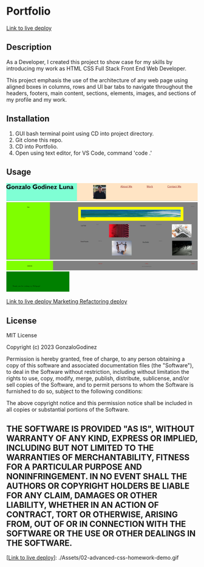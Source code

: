 # Portfolio

[Link to live deploy](https://gonzalogodinez.github.io/portfolio/)

## Description
As a Developer, I created this project to show case for my skills by introducing my work as HTML CSS Full Stack Front End Web Developer.

This project emphasis the use of the architecture of any web page using aligned boxes in columns, rows and UI bar tabs to navigate throughout the headers, footers, main content, sections, elements, images, and sections of my profile and my work. 


## Installation
1. GUI bash terminal point using CD into project directory.
2. Git clone this repo.
3. CD into Portfolio.
4. Open using text editor, for VS Code, command 'code .'

## Usage
![Top Section](./assets/images/Portfolio_Header.png)
![Middle Section](./assets/images/Portfolio_Content.png)
![Bottom Section](./assets/images/ContactMe.png)
![footer Section](./assets/images/Footer.png)

[Link to live deploy Marketing Refactoring deploy](https://gonzalogodinez.github.io/refactoring_marketing_agency/)

## License
MIT License

Copyright (c) 2023 GonzaloGodinez

Permission is hereby granted, free of charge, to any person obtaining a copy
of this software and associated documentation files (the "Software"), to deal
in the Software without restriction, including without limitation the rights
to use, copy, modify, merge, publish, distribute, sublicense, and/or sell
copies of the Software, and to permit persons to whom the Software is
furnished to do so, subject to the following conditions:

The above copyright notice and this permission notice shall be included in all
copies or substantial portions of the Software.

THE SOFTWARE IS PROVIDED "AS IS", WITHOUT WARRANTY OF ANY KIND, EXPRESS OR
IMPLIED, INCLUDING BUT NOT LIMITED TO THE WARRANTIES OF MERCHANTABILITY,
FITNESS FOR A PARTICULAR PURPOSE AND NONINFRINGEMENT. IN NO EVENT SHALL THE
AUTHORS OR COPYRIGHT HOLDERS BE LIABLE FOR ANY CLAIM, DAMAGES OR OTHER
LIABILITY, WHETHER IN AN ACTION OF CONTRACT, TORT OR OTHERWISE, ARISING FROM,
OUT OF OR IN CONNECTION WITH THE SOFTWARE OR THE USE OR OTHER DEALINGS IN THE
SOFTWARE.
---


[[Link to live deploy](https://gonzalogodinez.github.io/refactoring_marketing_agency/)]: ./Assets/02-advanced-css-homework-demo.gif